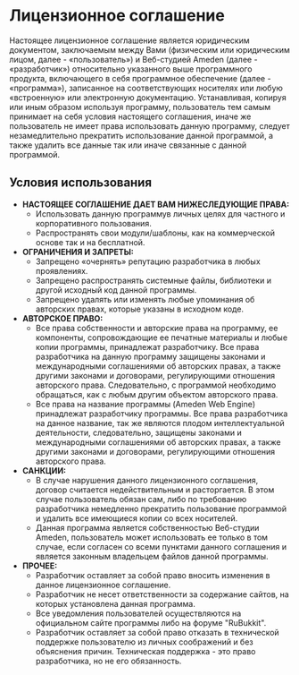 <h1>Лицензионное соглашение</h1>

Настоящее лицензионное соглашение является юридическим документом, заключаемым между Вами (физическим или юридическим лицом, далее - «пользователь») и Веб-студией Ameden (далее - «разработчик») относительно указанного выше программного продукта, включающего в себя программное обеспечение (далее - «программа»), записанное на соответствующих носителях или любую «встроенную» или электронную документацию. Устанавливая, копируя или иным образом используя программу, пользователь тем самым принимает на себя условия настоящего соглашения, иначе же пользователь не имеет права использовать данную программу, следует незамедлительно прекратить использование данной программой, а также удалить все данные так или иначе связанные с данной программой. 

<h2>Условия использования</h2>
<ul>
<li>
<b>НАСТОЯЩЕЕ СОГЛАШЕНИЕ ДАЕТ ВАМ НИЖЕСЛЕДУЮЩИЕ ПРАВА:</b>
<ul>
<li>Использовать данную программув личных целях для частного и корпоративного пользования.</li>
<li>Распространять свои модули/шаблоны, как на коммерческой основе так и на бесплатной.</li>
</ul>
</li>
<li>
<b>ОГРАНИЧЕНИЯ И ЗАПРЕТЫ:</b>
<ul>
<li>Запрещено «очернять» репутацию разработчика в любых проявлениях.</li>
<li>Запрещено распространять системные файлы, библиотеки и другой исходный код данной программы.</li>
<li>Запрещено удалять или изменять любые упоминания об авторских правах, которые указаны в исходном коде.</li>
</ul>
</li>
<li>
<b>АВТОРСКОЕ ПРАВО:</b>
<ul>
<li>Все права собственности и авторские права на программу, ее компоненты, сопровождающие ее печатные материалы и любые копии программы, принадлежат разработчику. Все права разработчика на данную программу защищены законами и международными соглашениями об авторских правах, а также другими законами и договорами, регулирующими отношения авторского права. Следовательно, с программой необходимо обращаться, как с любым другим объектом авторского права.</li>
<li>Все права на название программы (Ameden Web Engine) принадлежат разработчику программы. Все права разработчика на данное название, так же являются плодом интеллектуальной деятельности, следовательно, защищены законами и международными соглашениями об авторских правах, а также другими законами и договорами, регулирующими отношения авторского права.</li>
</ul>
</li>
<li>
<b>САНКЦИИ:</b>
<ul>
<li>В случае нарушения данного лицензионного соглашения, договор считается недействительным и расторгается. В этом случае пользователь обязан сам, либо по требованию разработчика немедленно прекратить пользование программой и удалить все имеющиеся копии со всех носителей.</li>
<li>Данная программа является собственностью Веб-студии Ameden, пользователь может использовать ее только в том случае, если согласен со всеми пунктами данного соглашения и является законным владельцем файлов данной программы.</li>
</ul>
</li>
<li>
<b>ПРОЧЕЕ:</b>
<ul>
<li>Разработчик оставляет за собой право вносить изменения в данное лицензионное соглашение.</li>
<li>Разработчик не несет ответственности за содержание сайтов, на которых установлена данная программа.</li>
<li>Все уведомления пользователей осуществляются на официальном сайте программы либо на форуме "RuBukkit".</li>
<li>Разработчик оставляет за собой право отказать в технической поддержке пользователю из личных соображений и без объяснения причин. Техническая поддержка - это право разработчика, но не его обязанность.</li>
</ul>
</li>
</ul>
